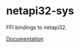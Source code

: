 # netapi32-sys #
FFI bindings to netapi32.

[Documentation](https://retep998.github.io/doc/netapi32-sys/)
